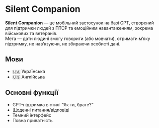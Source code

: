 
# Silent Companion

**Silent Companion** — це мобільний застосунок на базі GPT, створений для підтримки людей з ПТСР та емоційним навантаженням, зокрема військових та ветеранів.  
Мета — дати людині змогу говорити (або мовчати), отримати м’яку підтримку, не нав’язуючи, не збираючи особисті дані.

## Мови
- 🇺🇦 Українська
- 🇺🇸 Англійська

## Основні функції
- GPT-підтримка в стилі “Як ти, брате?”
- Щоденні питання/відповіді
- Темний інтерфейс
- Повна приватність
